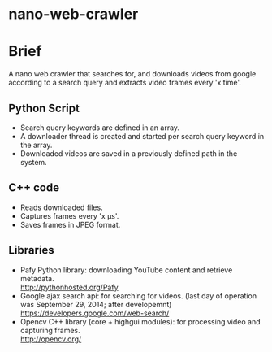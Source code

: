# nano-web-crawler
  
# Brief  
A nano web crawler that searches for, and downloads videos from google according to a search query and extracts video frames every 'x time'.  
  
    
## Python Script
- Search query keywords are defined in an array.  
- A downloader thread is created and started per search query keyword in the array.   
- Downloaded videos are saved in a previously defined path in the system.   
  
## C++ code
- Reads downloaded files.  
- Captures frames every 'x μs'.  
- Saves frames in JPEG format.  
  
## Libraries
- Pafy Python library: downloading YouTube content and retrieve metadata.  
http://pythonhosted.org/Pafy  
- Google ajax search api: for searching for videos. (last day of operation was September 29, 2014; after developemnt)  
https://developers.google.com/web-search/
- Opencv C++ library (core + highgui modules): for processing video and capturing frames.  
http://opencv.org/
